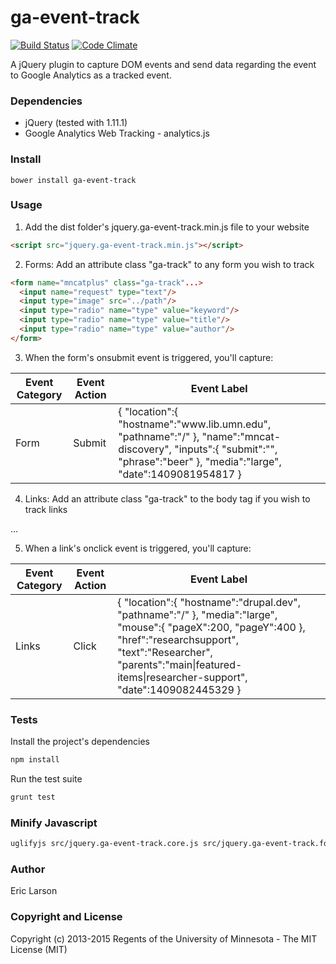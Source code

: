 ga-event-track
====================

[![Build Status](https://travis-ci.org/UMNLibraries/ga-event-track.png?branch=master)](https://travis-ci.org/UMNLibraries/ga-event-track)
[![Code Climate](https://codeclimate.com/github/UMNLibraries/ga-event-track.png)](https://codeclimate.com/github/UMNLibraries/ga-event-track)

A jQuery plugin to capture DOM events and send data regarding the event to Google Analytics as a tracked event.

### Dependencies

* jQuery (tested with 1.11.1)
* Google Analytics Web Tracking - analytics.js

### Install

```
bower install ga-event-track
```

### Usage

1. Add the dist folder's jquery.ga-event-track.min.js file to your website

  ```html
  <script src="jquery.ga-event-track.min.js"></script>
  ```

2. Forms: Add an attribute class "ga-track" to any form you wish to track

  ```html
  <form name="mncatplus" class="ga-track"...>
    <input name="request" type="text"/>
    <input type="image" src="../path"/>
    <input type="radio" name="type" value="keyword"/>
    <input type="radio" name="type" value="title"/>
    <input type="radio" name="type" value="author"/>
  </form>
  ```

3. When the form's onsubmit event is triggered, you'll capture:

  <table>
    <thead>
      <th>Event Category</th>
      <th>Event Action</th>
      <th>Event Label</th>
    </thead>
    <tbody>
      <tr>
        <td>Form</td>
        <td>Submit</td>
        <td>
        {
          "location":{
            "hostname":"www.lib.umn.edu",
            "pathname":"/"
            },
          "name":"mncat-discovery",
          "inputs":{
            "submit":"",
            "phrase":"beer"
            },
          "media":"large",
          "date":1409081954817
        }
        </td>
    </tbody>
  </table>

4. Links: Add an attribute class "ga-track" to the body tag if you wish to track links

  <body class="ga-track">
    ...
  </body>

5. When a link's onclick event is triggered, you'll capture:

  <table>
    <thead>
      <th>Event Category</th>
      <th>Event Action</th>
      <th>Event Label</th>
    </thead>
    <tbody>
      <tr>
        <td>Links</td>
        <td>Click</td>
        <td>
          {
            "location":{
              "hostname":"drupal.dev",
              "pathname":"/"
              },
            "media":"large",
            "mouse":{
              "pageX":200,
              "pageY":400
              },
            "href":"researchsupport",
            "text":"Researcher",
            "parents":"main|featured-items|researcher-support",
            "date":1409082445329
          }
        </td>
    </tbody>
  </table>

### Tests

Install the project's dependencies

```bash
npm install
```

Run the test suite

```bash
grunt test
```

### Minify Javascript

```bash
uglifyjs src/jquery.ga-event-track.core.js src/jquery.ga-event-track.form-submit.js src/jquery.ga-event-track.link-click.js --source-map "dist/jquery.ga-event-track.min.js.map" -o "dist/jquery.ga-event-track.min.js"
```
### Author

Eric Larson

### Copyright and License

Copyright (c) 2013-2015 Regents of the University of Minnesota - The MIT License (MIT)
